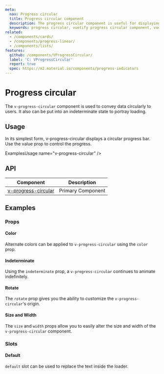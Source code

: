 ```yaml
---
meta:
  nav: Progress circular
  title: Progress circular component
  description: The progress circular component is useful for displaying a visual indicator of numerical data in a circle.
  keywords: progress circular, vuetify progress circular component, vue progress circular component, circular progress
related:
  - /components/cards/
  - /components/progress-linear/
  - /components/lists/
features:
  github: /components/VProgressCircular/
  label: 'C: VProgressCircular'
  report: true
  spec: https://m2.material.io/components/progress-indicators
---
```


# Progress circular

The `v-progress-circular` component is used to convey data circularly to users. It also can be put into an indeterminate state to portray loading.

<PageFeatures />

## Usage

In its simplest form, v-progress-circular displays a circular progress bar. Use the value prop to control the progress.

ExamplesUsage name="v-progress-circular" />

<PromotedEntry />

## API

| Component | Description |
| - | - |
| [v-progress-circular](/api/v-progress-circular/) | Primary Component |

<ApiInline hide-links />

## Examples

### Props

#### Color

Alternate colors can be applied to `v-progress-circular` using the `color` prop.

<ExamplesExample file="v-progress-circular/prop-color" />

#### Indeterminate

Using the `indeterminate` prop, a `v-progress-circular` continues to animate indefinitely.

<ExamplesExample file="v-progress-circular/prop-indeterminate" />

#### Rotate

The `rotate` prop gives you the ability to customize the `v-progress-circular`'s origin.

<ExamplesExample file="v-progress-circular/prop-rotate" />

#### Size and Width

The `size` and `width` props allow you to easily alter the size and width of the `v-progress-circular` component.

<ExamplesExample file="v-progress-circular/prop-size-and-width" />

### Slots

#### Default

`default` slot can be used to replace the text inside the loader.

<ExamplesExample file="v-progress-circular/prop-slot-default" />
